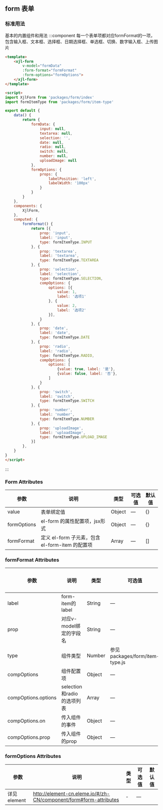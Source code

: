 <script>
    import baseVue from './import.js'

    export default baseVue
</script>

## form 表单

### 标准用法
基本的内置组件和用法
:::component 每一个表单项都对应formFormat的一项，包含输入框、文本框、选择框、日期选择框、单选框、切换、数字输入框、上传图片
```html
<template>
    <xjl-form
        v-model="formData"
        :form-format="formFormat"
        :form-options="formOptions">
    </xjl-form>
</template>

<script>
import XjlForm from 'packages/form/index'
import formItemType from 'packages/form/item-type'

export default {
    data() {
        return {
            formData: {
                input: null,
                textarea: null,
                selection: '',
                date: null,
                radio: null,
                switch: null,
                number: null,
                uploadImage: null
            },
            formOptions: {
                props: {
                    labelPosition: 'left',
                    labelWidth: '100px'
                }
            }
        }
    },
    components: {
        XjlForm,
    },
    computed: {
        formFormat() {
            return [{
                prop: 'input',
                label: 'input',
                type: formItemType.INPUT
            }, {
                prop: 'textarea',
                label: 'textarea',
                type: formItemType.TEXTAREA
            }, {
                prop: 'selection',
                label: 'selection',
                type: formItemType.SELECTION,
                compOptions: {
                    options: [{
                        value: 1,
                        label: '选项1'
                    }, {
                        value: 2,
                        label: '选项2'
                    }],
                }
            }, {
                prop: 'date',
                label: 'date',
                type: formItemType.DATE
            }, {
                prop: 'radio',
                label: 'radio',
                type: formItemType.RADIO,
                compOptions: {
                    options: [
                        {value: true, label: '是'},
                        {value: false, label: '否'},
                    ]
                }
            }, {
                prop: 'switch',
                label: 'switch',
                type: formItemType.SWITCH
            }, {
                prop: 'number',
                label: 'number',
                type: formItemType.NUMBER
            }, {
                prop: 'uploadImage',
                label: 'uploadImage',
                type: formItemType.UPLOAD_IMAGE
            }]
        },
    }
}
</script>
```
:::

### Form Attributes

| 参数          | 说明            | 类型            | 可选值                 | 默认值   |
|------------- |---------------- |---------------- |---------------------- |-------- |
| value | 表单绑定值 | Object | — | {} |
| formOptions | el-form 的属性配置项，jsx形式 | Object | — | {}
| formFormat | 定义 el-form 子元素，包含 el-form-item 的配置项 | Array | — | [] |

### formFormat Attributes

| 参数          | 说明            | 类型            | 可选值                 | 默认值   |
|------------- |---------------- |---------------- |---------------------- |-------- |
| label | form-item的label | String | —
| prop | 对应v-model绑定的字段名 | String | —
| type | 组件类型 | Number | 参见packages/form/item-type.js
| compOptions | 组件配置项 | Object | —
| compOptions.options | selection和radio的选项列表 | Array | —
| compOptions.on | 传入组件的事件 | Object | —
| compOptions.prop | 传入组件的prop | Object | —


### formOptions Attributes

| 参数          | 说明            | 类型            | 可选值                 | 默认值   |
|------------- |---------------- |---------------- |---------------------- |-------- |
| 详见element | http://element-cn.eleme.io/#/zh-CN/component/form#form-attributes | - | —